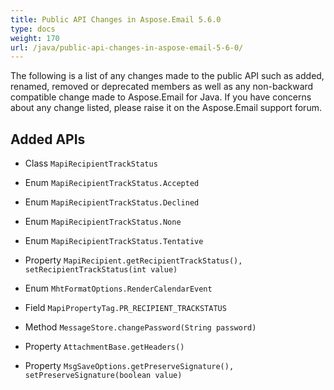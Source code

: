 ```yaml
---
title: Public API Changes in Aspose.Email 5.6.0
type: docs
weight: 170
url: /java/public-api-changes-in-aspose-email-5-6-0/
---
```


The following is a list of any changes made to the public API such as added, renamed, removed or deprecated members as well as any non-backward compatible change made to Aspose.Email for Java. If you have concerns about any change listed, please raise it on the Aspose.Email support forum.
## **Added APIs**
- Class `MapiRecipientTrackStatus`
- Enum `MapiRecipientTrackStatus.Accepted`
- Enum `MapiRecipientTrackStatus.Declined`
- Enum `MapiRecipientTrackStatus.None`
- Enum `MapiRecipientTrackStatus.Tentative`
- Property `MapiRecipient.getRecipientTrackStatus(), setRecipientTrackStatus(int value)`

- Enum `MhtFormatOptions.RenderCalendarEvent`

- Field `MapiPropertyTag.PR_RECIPIENT_TRACKSTATUS`

- Method `MessageStore.changePassword(String password)`

- Property `AttachmentBase.getHeaders()`
- Property `MsgSaveOptions.getPreserveSignature(), setPreserveSignature(boolean value)`
